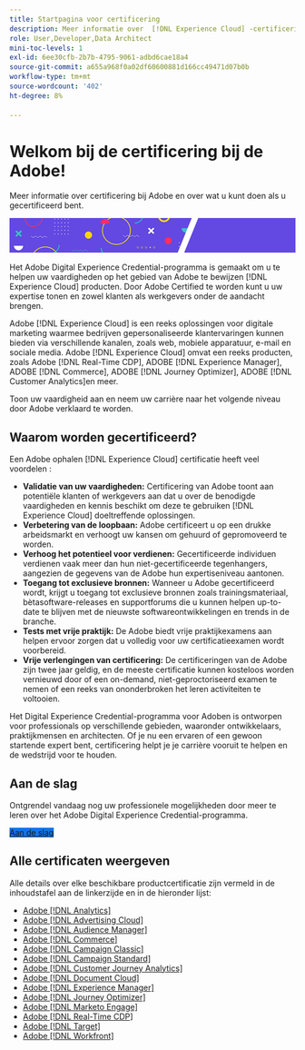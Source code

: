 ```yaml
---
title: Startpagina voor certificering
description: Meer informatie over  [!DNL Experience Cloud] -certificering bij Adobe. Ontdek wat certificeren voor u kan doen.
role: User,Developer,Data Architect
mini-toc-levels: 1
exl-id: 6ee30cfb-2b7b-4795-9061-adbd6cae18a4
source-git-commit: a655a968f0a02df60600881d166cc49471d07b0b
workflow-type: tm+mt
source-wordcount: '402'
ht-degree: 8%

---
```


# Welkom bij de certificering bij de Adobe!

Meer informatie over certificering bij Adobe en over wat u kunt doen als u gecertificeerd bent.

![Banner](/help/certifications/assets/home_banner_smallwide.png)

Het Adobe Digital Experience Credential-programma is gemaakt om u te helpen uw vaardigheden op het gebied van Adobe te bewijzen [!DNL Experience Cloud] producten. Door Adobe Certified te worden kunt u uw expertise tonen en zowel klanten als werkgevers onder de aandacht brengen.

Adobe [!DNL Experience Cloud] is een reeks oplossingen voor digitale marketing waarmee bedrijven gepersonaliseerde klantervaringen kunnen bieden via verschillende kanalen, zoals web, mobiele apparatuur, e-mail en sociale media. Adobe [!DNL Experience Cloud] omvat een reeks producten, zoals Adobe [!DNL Real-Time CDP], ADOBE [!DNL Experience Manager], ADOBE [!DNL Commerce], ADOBE [!DNL Journey Optimizer], ADOBE [!DNL Customer Analytics]en meer.

Toon uw vaardigheid aan en neem uw carrière naar het volgende niveau door Adobe verklaard te worden.


## Waarom worden gecertificeerd?

Een Adobe ophalen [!DNL Experience Cloud] certificatie heeft veel voordelen :

* **Validatie van uw vaardigheden:** Certificering van Adobe toont aan potentiële klanten of werkgevers aan dat u over de benodigde vaardigheden en kennis beschikt om deze te gebruiken [!DNL Experience Cloud] doeltreffende oplossingen.
* **Verbetering van de loopbaan:** Adobe certificeert u op een drukke arbeidsmarkt en verhoogt uw kansen om gehuurd of gepromoveerd te worden.
* **Verhoog het potentieel voor verdienen:** Gecertificeerde individuen verdienen vaak meer dan hun niet-gecertificeerde tegenhangers, aangezien de gegevens van de Adobe hun expertiseniveau aantonen.
* **Toegang tot exclusieve bronnen:** Wanneer u Adobe gecertificeerd wordt, krijgt u toegang tot exclusieve bronnen zoals trainingsmateriaal, bètasoftware-releases en supportforums die u kunnen helpen up-to-date te blijven met de nieuwste softwareontwikkelingen en trends in de branche.
* **Tests met vrije praktijk:** De Adobe biedt vrije praktijkexamens aan helpen ervoor zorgen dat u volledig voor uw certificatieexamen wordt voorbereid.
* **Vrije verlengingen van certificering:** De certificeringen van de Adobe zijn twee jaar geldig, en de meeste certificatie kunnen kosteloos worden vernieuwd door of een on-demand, niet-geproctoriseerd examen te nemen of een reeks van ononderbroken het leren activiteiten te voltooien.

Het Digital Experience Credential-programma voor Adoben is ontworpen voor professionals op verschillende gebieden, waaronder ontwikkelaars, praktijkmensen en architecten. Of je nu een ervaren of een gewoon startende expert bent, certificering helpt je je carrière vooruit te helpen en de wedstrijd voor te houden.

## Aan de slag

Ontgrendel vandaag nog uw professionele mogelijkheden door meer te leren over het Adobe Digital Experience Credential-programma.

<a href="https://experienceleague.adobe.com/docs/certification/certification/getting-started.html" target="_blank" class="spectrum-Button spectrum-Button--fill spectrum-Button--accent spectrum-Button--sizeM is-margin-bottom-big-big at-element-click-tracking" style="background-color:#1473E6"><span class="spectrum-Button-label has-no-wrap">Aan de slag</span></a>


## Alle certificaten weergeven

Alle details over elke beschikbare productcertificatie zijn vermeld in de inhoudstafel aan de linkerzijde en in de hieronder lijst:

* [Adobe [!DNL Analytics]](/help/certifications/aa/aa-overview.md)
* [Adobe [!DNL Advertising Cloud]](/help/certifications/aac/aac-overview.md)
* [Adobe [!DNL Audience Manager]](/help/certifications/aam/aam-overview.md)
* [Adobe [!DNL Commerce]](/help/certifications/ac/ac-overview.md)
* [Adobe [!DNL Campaign Classic]](/help/certifications/acc/acc-overview.md)
* [Adobe [!DNL Campaign Standard]](/help/certifications/acs/acs-overview.md)
* [Adobe [!DNL Customer Journey Analytics]](/help/certifications/acja/acja-overview.md)
* [Adobe [!DNL Document Cloud]](/help/certifications/adc/adc-overview.md)
* [Adobe [!DNL Experience Manager]](/help/certifications/aem/aem-overview.md)
* [Adobe [!DNL Journey Optimizer]](/help/certifications/ajo/ajo-overview.md)
* [Adobe [!DNL Marketo Engage]](/help/certifications/ame/ame-overview.md)
* [Adobe [!DNL Real-Time CDP]](/help/certifications/rtcdp/rtcdp-overview.md)
* [Adobe [!DNL Target]](/help/certifications/at/at-overview.md)
* [Adobe [!DNL Workfront]](/help/certifications/aw/aw-overview.md)